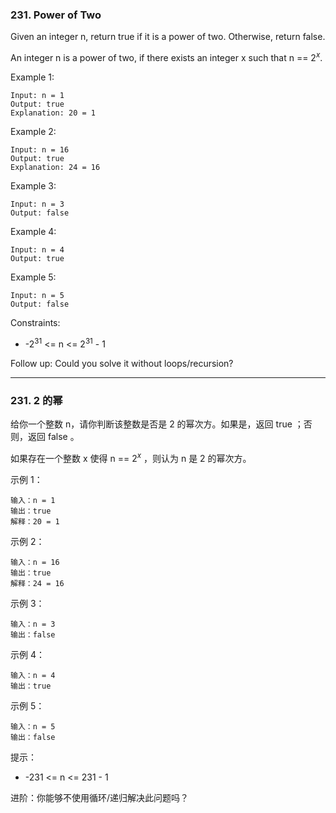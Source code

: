 ### 231. Power of Two
Given an integer n, return true if it is a power of two. Otherwise, return false.

An integer n is a power of two, if there exists an integer x such that n == $2^x$.



Example 1:

	Input: n = 1
	Output: true
	Explanation: 20 = 1

Example 2:

	Input: n = 16
	Output: true
	Explanation: 24 = 16

Example 3:

	Input: n = 3
	Output: false

Example 4:

	Input: n = 4
	Output: true

Example 5:

	Input: n = 5
	Output: false



Constraints:

* -2<sup>31</sup> <= n <= 2<sup>31</sup> - 1


Follow up: Could you solve it without loops/recursion?

---- 
### 231. 2 的幂

给你一个整数 n，请你判断该整数是否是 2 的幂次方。如果是，返回 true ；否则，返回 false 。

如果存在一个整数 x 使得 n == $2^x$ ，则认为 n 是 2 的幂次方。

 

示例 1：

	输入：n = 1
	输出：true
	解释：20 = 1

示例 2：

	输入：n = 16
	输出：true
	解释：24 = 16

示例 3：

	输入：n = 3
	输出：false

示例 4：

	输入：n = 4
	输出：true

示例 5：

	输入：n = 5
	输出：false

 

提示：

* -231 <= n <= 231 - 1

 

进阶：你能够不使用循环/递归解决此问题吗？